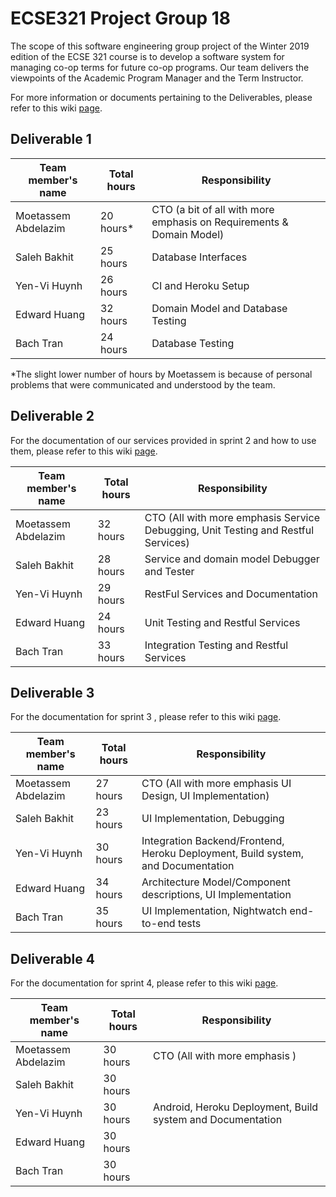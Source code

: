 # ECSE321 Project Group 18

The scope of this software engineering group project of the Winter 2019 edition of the ECSE 321 course is to develop a software system for managing co-op terms for future co-op programs. Our team delivers the viewpoints of the Academic Program Manager and the Term Instructor.

For more information or documents pertaining to the Deliverables, please refer to this wiki [page](https://github.com/McGill-ECSE321-Winter2019/ecse321-group-project-18/wiki).

## Deliverable 1

|Team member's name      |Total hours |Responsibility                                                       |
|------------------------|------------|---------------------------------------------------------------------|
|Moetassem Abdelazim     |   20 hours*|CTO (a bit of all with more emphasis on Requirements & Domain Model) |
|Saleh Bakhit            |   25 hours |Database Interfaces                                                  |
|Yen-Vi Huynh            |   26 hours |CI and Heroku Setup                                                  |
|Edward Huang            |   32 hours |Domain Model and Database Testing                                    |
|Bach Tran               |   24 hours |Database Testing                                                     |

\*The slight lower number of hours by Moetassem is because of personal problems that were communicated and understood by the team.

## Deliverable 2

For the documentation of our services provided in sprint 2 and how to use them, please refer to this wiki [page](https://github.com/McGill-ECSE321-Winter2019/ecse321-group-project-18/wiki).

|Team member's name      |Total hours |Responsibility                                                                    |
|------------------------|------------|----------------------------------------------------------------------------------|
|Moetassem Abdelazim     | 32   hours |CTO (All with more emphasis Service Debugging, Unit Testing and Restful Services) |
|Saleh Bakhit            | 28   hours |Service and domain model Debugger and Tester                                      |
|Yen-Vi Huynh            | 29   hours |RestFul Services and Documentation                                                |
|Edward Huang            | 24   hours |Unit Testing and Restful Services                                                 |
|Bach Tran               | 33   hours |Integration Testing and Restful Services                                          |

## Deliverable 3
   
For the documentation for sprint 3 , please refer to this wiki [page](https://github.com/McGill-ECSE321-Winter2019/ecse321-group-project-18/wiki).

|Team member's name      |Total hours |Responsibility                                                                    |
|------------------------|------------|----------------------------------------------------------------------------------|
|Moetassem Abdelazim     | 27   hours |CTO (All with more emphasis UI Design, UI Implementation)                         |
|Saleh Bakhit            | 23   hours |UI Implementation, Debugging                                                      |
|Yen-Vi Huynh            | 30   hours |Integration Backend/Frontend, Heroku Deployment, Build system, and Documentation  |
|Edward Huang            | 34   hours |Architecture Model/Component descriptions, UI Implementation                      |
|Bach Tran               | 35   hours |UI Implementation, Nightwatch end-to-end tests                                    |

## Deliverable 4
   
For the documentation for sprint 4, please refer to this wiki [page](https://github.com/McGill-ECSE321-Winter2019/ecse321-group-project-18/wiki).

|Team member's name      |Total hours |Responsibility                                                                    |
|------------------------|------------|----------------------------------------------------------------------------------|
|Moetassem Abdelazim     | 30   hours |CTO (All with more emphasis )                         |
|Saleh Bakhit            | 30   hours |                                                      |
|Yen-Vi Huynh            | 30   hours |Android, Heroku Deployment, Build system and Documentation                        |
|Edward Huang            | 30   hours |                      |
|Bach Tran               | 30   hours |                                    |
